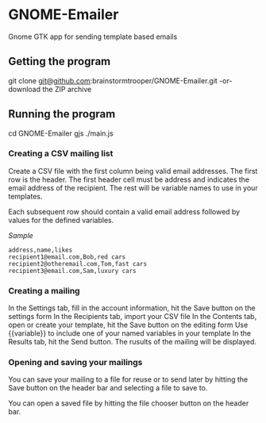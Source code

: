 # GNOME-Emailer
Gnome GTK app for sending template based emails

## Getting the program
git clone git@github.com:brainstormtrooper/GNOME-Emailer.git
-or-
download the ZIP archive

## Running the program
cd GNOME-Emailer
gjs ./main.js


### Creating a CSV mailing list
Create a CSV file with the first column being valid email addresses.
The first row is the header. The first header cell must be address and indicates the email address of the recipient. The rest will be variable names to use in your templates.

Each subsequent row should contain a valid email address followed by values for the defined variables.

_Sample_

```
address,name,likes
recipient1@email.com,Bob,red cars
recipient2@otheremail.com,Tom,fast cars
recipient3@email.com,Sam,luxury cars
```

### Creating a mailing
In the Settings tab, fill in the account information, hit the Save button on the settings form
In the Recipients tab, import your CSV file
In the Contents tab, open or create your template, hit the Save button on the editing form
    Use {{variable}} to include one of your named variables in your template
In the Results tab, hit the Send button. The rusults of the mailing will be displayed.

### Opening and saving your mailings
You can save your mailing to a file for reuse or to send later by hitting the Save button on the header bar and selecting a file to save to.

You can open a saved file by hitting the file chooser button on the header bar.